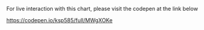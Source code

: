 For live interaction with this chart, please visit the codepen at the link below

https://codepen.io/ksp585/full/MWgXOKe
